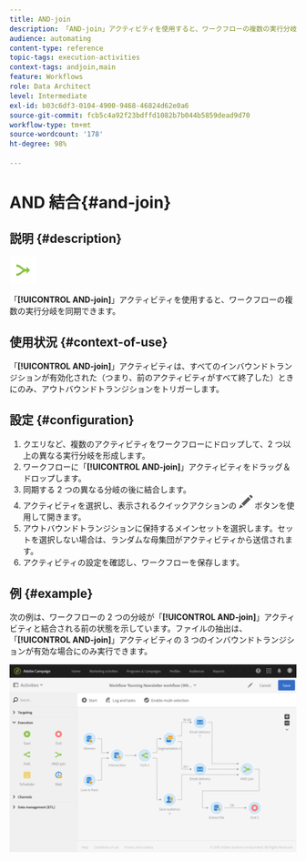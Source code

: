 ```yaml
---
title: AND-join
description: 「AND-join」アクティビティを使用すると、ワークフローの複数の実行分岐を同期できます。
audience: automating
content-type: reference
topic-tags: execution-activities
context-tags: andjoin,main
feature: Workflows
role: Data Architect
level: Intermediate
exl-id: b03c6df3-0104-4900-9468-46824d62e0a6
source-git-commit: fcb5c4a92f23bdffd1082b7b044b5859dead9d70
workflow-type: tm+mt
source-wordcount: '178'
ht-degree: 98%

---
```


# AND 結合{#and-join}

## 説明 {#description}

![](assets/and_join.png)

「**[!UICONTROL AND-join]**」アクティビティを使用すると、ワークフローの複数の実行分岐を同期できます。

## 使用状況 {#context-of-use}

「**[!UICONTROL AND-join]**」アクティビティは、すべてのインバウンドトランジションが有効化された（つまり、前のアクティビティがすべて終了した）ときにのみ、アウトバウンドトランジションをトリガーします。

## 設定 {#configuration}

1. クエリなど、複数のアクティビティをワークフローにドロップして、2 つ以上の異なる実行分岐を形成します。
1. ワークフローに「**[!UICONTROL AND-join]**」アクティビティをドラッグ＆ドロップします。
1. 同期する 2 つの異なる分岐の後に結合します。
1. アクティビティを選択し、表示されるクイックアクションの ![](assets/edit_darkgrey-24px.png) ボタンを使用して開きます。
1. アウトバウンドトランジションに保持するメインセットを選択します。セットを選択しない場合は、ランダムな母集団がアクティビティから送信されます。
1. アクティビティの設定を確認し、ワークフローを保存します。

## 例 {#example}

次の例は、ワークフローの 2 つの分岐が「**[!UICONTROL AND-join]**」アクティビティと結合される前の状態を示しています。ファイルの抽出は、「**[!UICONTROL AND-join]**」アクティビティの 3 つのインバウンドトランジションが有効な場合にのみ実行できます。

![](assets/wkf_and-join_example.png)
